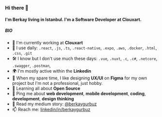 ### Hi there 👋

#### I'm Berkay living in Istanbul. I'm a Software Developer at Clouxart.

##### BIO

- 🏢 I'm currently working at **Clouxart**
- 🔨 I use daily: `.react`, `.js`, `.ts`, `.react-native`, `.expo`, `.aws`, `.docker`, `.html`, `.css`, `.git`
- 🛠️ I know but I don't use much these days: `.vue`, `.nuxt`, `.c`, `.c#`, `.netcore`, `.swagger`, `.postman`,
- 🌍 I'm mostly active within the **Linkedin**
- 🎨 When my spare time, I like designing **UX/UI** on **Figma** for my own project but I'm not a professional, just hobby.
- 🌱 Learning all about **Open Source**
- 💬 Ping me about **web development**, **mobile development**, **coding**, **development**, **design thinking**
- 📃 Read my medium story: [@berkaygurbuz](https://medium.com/@berkaygurbuz)
- 📫 Reach me: [linkedin/in/berkaygurbuz](https://www.linkedin.com/in/berkaygurbuz/)
